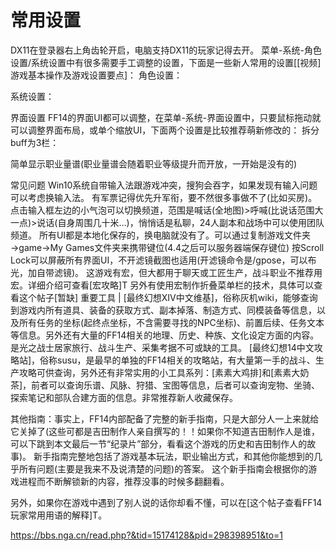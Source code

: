 # 常用设置

DX11在登录器右上角齿轮开启，电脑支持DX11的玩家记得去开。
菜单-系统-角色设置/系统设置中有很多需要手工调整的设置，下面是一些新人常用的设置[[视频]游戏基本操作及游戏设置要点]：
角色设置：

系统设置：

界面设置
FF14的界面UI都可以调整，在菜单-系统-界面设置中，只要鼠标拖动就可以调整界面布局，或单个缩放UI，下面两个设置是比较推荐萌新修改的：
拆分buff为3栏：

简单显示职业量谱(职业量谱会随着职业等级提升而开放，一开始是没有的)

常见问题
Win10系统自带输入法跟游戏冲突，搜狗会吞字，如果发现有输入问题可以考虑换输入法。
有军票记得优先升军衔，要不然很多事做不了(比如买房)。
点击输入框左边的小气泡可以切换频道，范围是喊话(全地图)>呼喊(比说话范围大一点)>说话(自身周围几十米…)，悄悄话是私聊，24人副本和战场中可以使用团队频道。
所有UI都是本地化保存的，换电脑就没有了。可以通过复制游戏文件夹→game→My Games文件夹来携带键位(4.4之后可以服务器端保存键位)
按Scroll Lock可以屏蔽所有界面UI，不开滤镜截图也适用(开滤镜命令是/gpose，可以布光，加自带滤镜)。
这游戏有宏，但大都用于聊天或工匠生产，战斗职业不推荐用宏。详细介绍可查看[宏攻略]T
另外有使用宏制作折叠菜单栏的技术，具体可以查看这个帖子[暂缺]
重要工具
|
[最终幻想XIV中文维基]，俗称灰机wiki，能够查询到游戏内所有道具、装备的获取方式、副本掉落、制造方式、同模装备等信息，以及所有任务的坐标(起终点坐标，不含需要寻找的NPC坐标)、前置后续、任务文本等信息。另外还有大量的FF14相关的地理、历史、种族、文化设定方面的内容。是光之战士居家旅行、战斗生产、采集考据不可或缺的工具。
[最终幻想14中文攻略站]，俗称susu，是最早的单独的FF14相关的攻略站，有大量第一手的战斗、生产攻略可供查询，另外还有非常实用的小工具系列：[素素大鸡排]和[素素大奶茶]，前者可以查询乐谱、风脉、狩猎、宝图等信息，后者可以查询宠物、坐骑、探索笔记和部队合建方面的信息。非常推荐新人收藏保存。

其他指南：事实上，FF14内部配备了完整的新手指南，只是大部分人一上来就给它关掉了(这些可都是吉田制作人亲自撰写的！！如果你不知道吉田制作人是谁，可以下跳到本文最后一节“纪录片”部分，看看这个游戏的历史和吉田制作人的故事)。
新手指南完整地包括了游戏基本玩法，职业输出方式，和其他你能想到的几乎所有问题(主要是我来不及说清楚的问题)的答案。
这个新手指南会根据你的游戏进程而不断解锁新的内容，推荐没事的时候多翻翻看。

另外，如果你在游戏中遇到了别人说的话你却看不懂，可以在[这个帖子查看FF14玩家常用用语的解释]T。


https://bbs.nga.cn/read.php?&tid=15174128&pid=298398951&to=1
